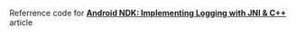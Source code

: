 Referrence code for [**Android NDK: Implementing Logging with JNI & C++**](https://dev.to/rhonyabdullah/android-ndk-implementing-logging-with-jni-c-1042) article
